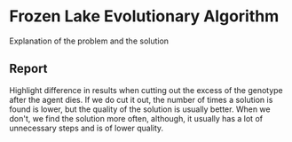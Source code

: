 # Frozen Lake Evolutionary Algorithm

Explanation of the problem and the solution

## Report

Highlight difference in results when cutting out the excess of the genotype
after the agent dies. If we do cut it out, the number of times a solution is
found is lower, but the quality of the solution is usually better. When we
don't, we find the solution more often, although, it usually has a lot of
unnecessary steps and is of lower quality.
